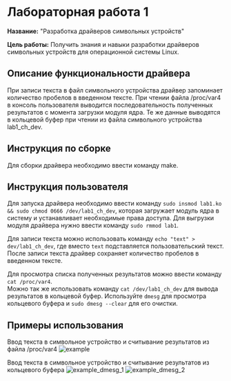 # Лабораторная работа 1

**Название:** "Разработка драйверов символьных устройств"

**Цель работы:** Получить знания и навыки разработки драйверов символьных устройств для операционной системы Linux.

## Описание функциональности драйвера
При записи текста в файл символьного устройства драйвер запоминает количество пробелов в введенном тексте. При чтении файла /proc/var4 в консоль пользователя выводится последовательность полученных результатов с момента загрузки модуля ядра. Те же данные выводятся в кольцевой буфер при чтении из файла символьного устройства lab1_ch_dev.


## Инструкция по сборке

Для сборки драйвера необходимо ввести команду make.


## Инструкция пользователя

Для запуска драйвера необходимо ввести команду `sudo insmod lab1.ko && sudo chmod 0666 /dev/lab1_ch_dev`, которая загружает модуль ядра в систему и устанавливает необходимые права доступа.
Для выгрузки модуля драйвера нужно ввести команду `sudo rmmod lab1`.

Для записи текста можно использовать команду `echo "text" > dev/lab1_ch_dev`, где вместо `text` подставляется пользовательский текст. После записи текста драйвер сохраняет количество пробелов в введенном тексте.

Для просмотра списка полученных результатов можно ввести команду `cat /proc/var4`.  
Можно так же использовать команду `cat /dev/lab1_ch_dev` для вывода результатов в кольцевой буфер. Используйте `dmesg` для просмотра кольцевого буфера и `sudo dmesg --clear` для его очистки.


## Примеры использования
Ввод текста в символьное устройство и считывание результатов из файла /proc/var4
![example](https://i.imgur.com/OZC73TP.jpg)

Ввод текста в символьное устройство и считывание результатов из кольцевого буфера
![example_dmesg_1](https://i.imgur.com/7lR8CrU.png)
![example_dmesg_2](https://i.imgur.com/3Tnjn1K.png)
